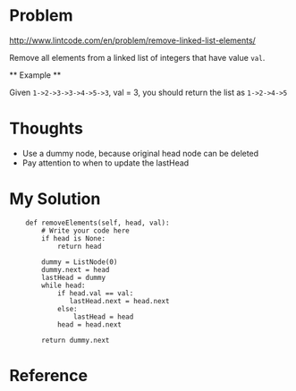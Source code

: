 # Problem

http://www.lintcode.com/en/problem/remove-linked-list-elements/

Remove all elements from a linked list of integers that have value ```val```. 

** Example **

Given ```1->2->3->3->4->5->3```, val = 3, you should return the list as ```1->2->4->5```

# Thoughts

- Use a dummy node, because original head node can be deleted
- Pay attention to when to update the lastHead

# My Solution

```
    def removeElements(self, head, val):
        # Write your code here
        if head is None:
            return head
        
        dummy = ListNode(0)
        dummy.next = head
        lastHead = dummy
        while head:
            if head.val == val:
               lastHead.next = head.next
            else:
                lastHead = head
            head = head.next
        
        return dummy.next
```

# Reference